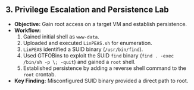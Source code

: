 ## 3. Privilege Escalation and Persistence Lab

* **Objective:** Gain root access on a target VM and establish persistence.
* **Workflow:**
    1.  Gained initial shell as `www-data`.
    2.  Uploaded and executed `LinPEAS.sh` for enumeration.
    3.  `LinPEAS` identified a SUID binary (`/usr/bin/find`).
    4.  Used GTFOBins to exploit the SUID `find` binary (`find . -exec /bin/sh -p \; -quit`) and gained a `root` shell.
    5.  Established persistence by adding a reverse shell command to the `root` crontab.
* **Key Finding:** Misconfigured SUID binary provided a direct path to root.
